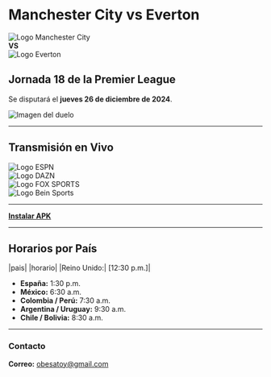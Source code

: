 # Manchester City vs Everton

![Logo Manchester City](https://upload.wikimedia.org/wikipedia/en/e/eb/Manchester_City_FC_badge.svg)  
**VS**  
![Logo Everton](https://upload.wikimedia.org/wikipedia/en/7/7c/Everton_FC_logo.svg)

## Jornada 18 de la Premier League  
Se disputará el **jueves 26 de diciembre de 2024**.

![Imagen del duelo](http://cnd.ultratv.rf.gd/eventos/v1/manchestervseverton.png)

---

## Transmisión en Vivo  
![Logo ESPN](https://golazotv2stream.web.app/logos/espn.png)  
![Logo DAZN](https://golazotv2stream.web.app/logos/dazn1.png)  
![Logo FOX SPORTS](https://golazotv2stream.web.app/logos/foxsports.png)  
![Logo Bein Sports](https://golazotv2stream.web.app/logos/bein_sports.png)

---

[**Instalar APK**](https://apk.e-droid.net/apk/app3418656-hvjn5f.apk?v=6)

---

## Horarios por País
|pais| |horario|
|Reino Unido:| [12:30 p.m.]|
- **España:** 1:30 p.m.  
- **México:** 6:30 a.m.  
- **Colombia / Perú:** 7:30 a.m.  
- **Argentina / Uruguay:** 9:30 a.m.  
- **Chile / Bolivia:** 8:30 a.m.  

---

### Contacto  
**Correo:** [obesatoy@gmail.com](mailto:obesatoy@gmail.com)
